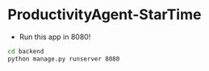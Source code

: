 # ProductivityAgent-StarTime

- Run this app in 8080!
```bash
cd backend
python manage.py runserver 8080
```

